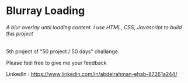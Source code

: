 # Blurray Loading
<h6>A blur overlay until loading content. I use HTML, CSS, Javascript to build this project</h6>
<p> 5th project of "50 project / 50 days" challange.</p>
<span> Please feel free to give me your feedback</span>



<span>LinkedIn : https://www.linkedin.com/in/abdelrahman-ehab-87261a244/ <span>
